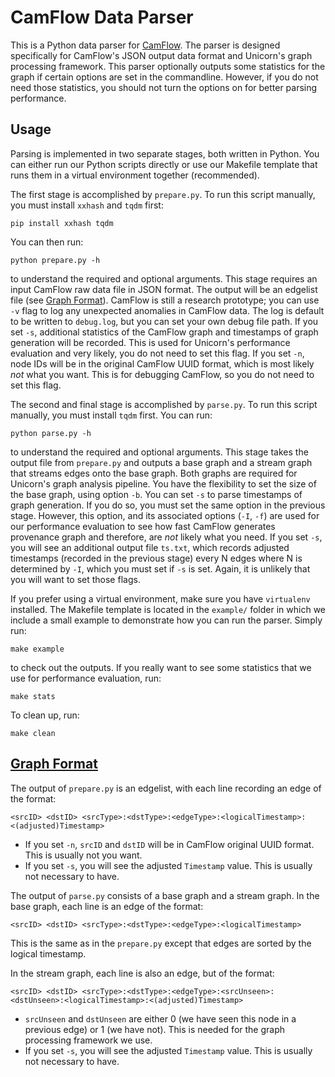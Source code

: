 # CamFlow Data Parser
This is a Python data parser for [CamFlow](https://camflow.org).
The parser is designed specifically for CamFlow's JSON output data format and Unicorn's graph processing framework.
This parser optionally outputs some statistics for the graph if certain options are set in the commandline.
However, if you do not need those statistics, you should not turn the options on for better parsing performance.

## Usage
Parsing is implemented in two separate stages, both written in Python.
You can either run our Python scripts directly or use our Makefile template that runs them in a virtual environment together (recommended).

The first stage is accomplished by `prepare.py`. To run this script manually, you must install `xxhash` and `tqdm` first:
```
pip install xxhash tqdm
```
You can then run:
```
python prepare.py -h
```
to understand the required and optional arguments.
This stage requires an input CamFlow raw data file in JSON format.
The output will be an edgelist file (see [Graph Format](#graph-format)).
CamFlow is still a research prototype; you can use `-v` flag to log any unexpected anomalies in CamFlow data. 
The log is default to be written to `debug.log`, but you can set your own debug file path.
If you set `-s`, additional statistics of the CamFlow graph and timestamps of graph generation will be recorded.
This is used for Unicorn's performance evaluation and very likely, you do not need to set this flag.
If you set `-n`, node IDs will be in the original CamFlow UUID format, which is most likely *not* what you want. This is for debugging CamFlow, so you do not need to set this flag.

The second and final stage is accomplished by `parse.py`.
To run this script manually, you must install `tqdm` first.
You can run:
```
python parse.py -h
```
to understand the required and optional arguments.
This stage takes the output file from `prepare.py` and outputs a base graph and a stream graph that streams edges onto the base graph.
Both graphs are required for Unicorn's graph analysis pipeline.
You have the flexibility to set the size of the base graph, using option `-b`.
You can set `-s` to parse timestamps of graph generation. If you do so, you must set the same option in the previous stage.
However, this option, and its associated options (`-I`, `-f`) are used for our performance evaluation to see how fast CamFlow generates provenance graph and therefore, are *not* likely what you need.
If you set `-s`, you will see an additional output file `ts.txt`, which records adjusted timestamps (recorded in the previous stage) every N edges where N is determined by `-I`, which you must set if `-s` is set.
Again, it is unlikely that you will want to set those flags.

If you prefer using a virtual environment, make sure you have `virtualenv` installed.
The Makefile template is located in the `example/` folder in which we include a small example to demonstrate how you can run the parser.
Simply run:
```
make example
```
to check out the outputs.
If you really want to see some statistics that we use for performance evaluation, run:
```
make stats
```
To clean up, run:
```
make clean
```

## [Graph Format](#graph-format)
The output of `prepare.py` is an edgelist, with each line recording an edge of the format:
```
<srcID>	<dstID>	<srcType>:<dstType>:<edgeType>:<logicalTimestamp>:<(adjusted)Timestamp>
```
* If you set `-n`, `srcID` and `dstID` will be in CamFlow original UUID format. This is usually not you want.
* If you set `-s`, you will see the adjusted `Timestamp` value. This is usually not necessary to have.

The output of `parse.py` consists of a base graph and a stream graph.
In the base graph, each line is an edge of the format:
```
<srcID> <dstID> <srcType>:<dstType>:<edgeType>:<logicalTimestamp>
```
This is the same as in the `prepare.py` except that edges are sorted by the logical timestamp.

In the stream graph, each line is also an edge, but of the format:
```
<srcID> <dstID> <srcType>:<dstType>:<edgeType>:<srcUnseen>:<dstUnseen>:<logicalTimestamp>:<(adjusted)Timestamp>
```
* `srcUnseen` and `dstUnseen` are either 0 (we have seen this node in a previous edge) or 1 (we have not). This is needed for the graph processing framework we use.
* If you set `-s`, you will see the adjusted `Timestamp` value. This is usually not necessary to have.

